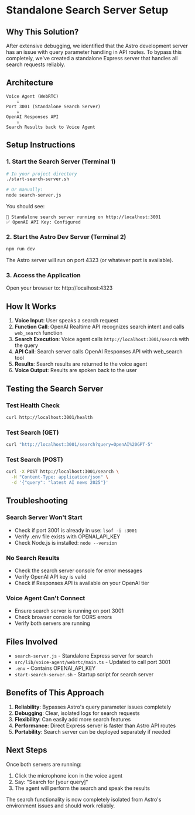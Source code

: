 # Standalone Search Server Setup

## Why This Solution?

After extensive debugging, we identified that the Astro development server has an issue with query parameter handling in API routes. To bypass this completely, we've created a standalone Express server that handles all search requests reliably.

## Architecture

```
Voice Agent (WebRTC) 
    ↓
Port 3001 (Standalone Search Server)
    ↓
OpenAI Responses API
    ↓
Search Results back to Voice Agent
```

## Setup Instructions

### 1. Start the Search Server (Terminal 1)

```bash
# In your project directory
./start-search-server.sh

# Or manually:
node search-server.js
```

You should see:
```
🚀 Standalone search server running on http://localhost:3001
✅ OpenAI API Key: Configured
```

### 2. Start the Astro Dev Server (Terminal 2)

```bash
npm run dev
```

The Astro server will run on port 4323 (or whatever port is available).

### 3. Access the Application

Open your browser to: http://localhost:4323

## How It Works

1. **Voice Input**: User speaks a search request
2. **Function Call**: OpenAI Realtime API recognizes search intent and calls `web_search` function
3. **Search Execution**: Voice agent calls `http://localhost:3001/search` with the query
4. **API Call**: Search server calls OpenAI Responses API with web_search tool
5. **Results**: Search results are returned to the voice agent
6. **Voice Output**: Results are spoken back to the user

## Testing the Search Server

### Test Health Check
```bash
curl http://localhost:3001/health
```

### Test Search (GET)
```bash
curl "http://localhost:3001/search?query=OpenAI%20GPT-5"
```

### Test Search (POST)
```bash
curl -X POST http://localhost:3001/search \
  -H "Content-Type: application/json" \
  -d '{"query": "latest AI news 2025"}'
```

## Troubleshooting

### Search Server Won't Start
- Check if port 3001 is already in use: `lsof -i :3001`
- Verify .env file exists with OPENAI_API_KEY
- Check Node.js is installed: `node --version`

### No Search Results
- Check the search server console for error messages
- Verify OpenAI API key is valid
- Check if Responses API is available on your OpenAI tier

### Voice Agent Can't Connect
- Ensure search server is running on port 3001
- Check browser console for CORS errors
- Verify both servers are running

## Files Involved

- `search-server.js` - Standalone Express server for search
- `src/lib/voice-agent/webrtc/main.ts` - Updated to call port 3001
- `.env` - Contains OPENAI_API_KEY
- `start-search-server.sh` - Startup script for search server

## Benefits of This Approach

1. **Reliability**: Bypasses Astro's query parameter issues completely
2. **Debugging**: Clear, isolated logs for search requests
3. **Flexibility**: Can easily add more search features
4. **Performance**: Direct Express server is faster than Astro API routes
5. **Portability**: Search server can be deployed separately if needed

## Next Steps

Once both servers are running:
1. Click the microphone icon in the voice agent
2. Say: "Search for [your query]"
3. The agent will perform the search and speak the results

The search functionality is now completely isolated from Astro's environment issues and should work reliably.